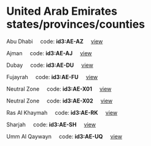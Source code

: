 # United Arab Emirates states/provinces/counties
Abu Dhabi&nbsp;&nbsp;&nbsp;&nbsp;&nbsp;code: **id3:AE-AZ**&nbsp;&nbsp;&nbsp;&nbsp;&nbsp;[view](../export/geojson/medium/id3/ae/az.geojson)&nbsp;&nbsp;&nbsp;&nbsp;&nbsp;


Ajman&nbsp;&nbsp;&nbsp;&nbsp;&nbsp;code: **id3:AE-AJ**&nbsp;&nbsp;&nbsp;&nbsp;&nbsp;[view](../export/geojson/medium/id3/ae/aj.geojson)&nbsp;&nbsp;&nbsp;&nbsp;&nbsp;


Dubay&nbsp;&nbsp;&nbsp;&nbsp;&nbsp;code: **id3:AE-DU**&nbsp;&nbsp;&nbsp;&nbsp;&nbsp;[view](../export/geojson/medium/id3/ae/du.geojson)&nbsp;&nbsp;&nbsp;&nbsp;&nbsp;


Fujayrah&nbsp;&nbsp;&nbsp;&nbsp;&nbsp;code: **id3:AE-FU**&nbsp;&nbsp;&nbsp;&nbsp;&nbsp;[view](../export/geojson/medium/id3/ae/fu.geojson)&nbsp;&nbsp;&nbsp;&nbsp;&nbsp;


Neutral Zone&nbsp;&nbsp;&nbsp;&nbsp;&nbsp;code: **id3:AE-X01**&nbsp;&nbsp;&nbsp;&nbsp;&nbsp;[view](../export/geojson/medium/id3/ae/x01.geojson)&nbsp;&nbsp;&nbsp;&nbsp;&nbsp;


Neutral Zone&nbsp;&nbsp;&nbsp;&nbsp;&nbsp;code: **id3:AE-X02**&nbsp;&nbsp;&nbsp;&nbsp;&nbsp;[view](../export/geojson/medium/id3/ae/x02.geojson)&nbsp;&nbsp;&nbsp;&nbsp;&nbsp;


Ras Al Khaymah&nbsp;&nbsp;&nbsp;&nbsp;&nbsp;code: **id3:AE-RK**&nbsp;&nbsp;&nbsp;&nbsp;&nbsp;[view](../export/geojson/medium/id3/ae/rk.geojson)&nbsp;&nbsp;&nbsp;&nbsp;&nbsp;


Sharjah&nbsp;&nbsp;&nbsp;&nbsp;&nbsp;code: **id3:AE-SH**&nbsp;&nbsp;&nbsp;&nbsp;&nbsp;[view](../export/geojson/medium/id3/ae/sh.geojson)&nbsp;&nbsp;&nbsp;&nbsp;&nbsp;


Umm Al Qaywayn&nbsp;&nbsp;&nbsp;&nbsp;&nbsp;code: **id3:AE-UQ**&nbsp;&nbsp;&nbsp;&nbsp;&nbsp;[view](../export/geojson/medium/id3/ae/uq.geojson)&nbsp;&nbsp;&nbsp;&nbsp;&nbsp;

